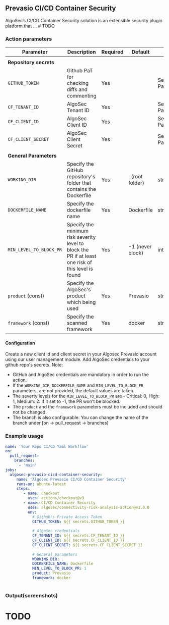 ## Prevasio CI/CD Container Security

AlgoSec’s CI/CD Container Security solution is an extensible security plugin platform that ... # TODO

### Action parameters
|Parameter|Description|Required|Default|Type|
|---|---|---|---|---|
||||||
|<b>Repository secrets</b>| | | | |
|`GITHUB_TOKEN`|Github PaT for checking diffs and commenting|Yes| |Secret Parameter|
|`CF_TENANT_ID`|AlgoSec Tenant ID|Yes| |Secret Parameter|
|`CF_CLIENT_ID`|AlgoSec Client ID|Yes| |Secret Parameter|
|`CF_CLIENT_SECRET`|AlgoSec Client Secret|Yes| |Secret Parameter|
||||||
|<b>General Parameters</b>| | | | |
|`WORKING_DIR`|Specify the GitHub repository's folder that contains the Dockerfile|Yes|. (root folder)|string|
|`DOCKERFILE_NAME`|Specify the dockerfile name|Yes|Dockerfile|string|
|`MIN_LEVEL_TO_BLOCK_PR`|Specify the minimum risk severity level to block the PR if at least one risk of this level is found|Yes|-1 (never block)|int|
|`product` (const)|Specify the AlgoSec's product which being used|Yes|Prevasio|string|
|`framework` (const)|Specify the scanned framework|Yes|docker|string|


#### Configuration
Create a new client id and client secret in your Algosec Prevasio account using our user management module.
Add AlgoSec credentials to your github repo's secrets.
Note:
* GitHub and AlgoSec credentials are mandatory in order to run the action.
* If the `WORKING_DIR`, `DOCKERFILE_NAME` and `MIN_LEVEL_TO_BLOCK_PR` parameters, are not provided, the default values are taken.
* The severty levels for the `MIN_LEVEL_TO_BLOCK_PR` are - Critical: 0, High: 1, Medium: 2. If it set to -1, the PR won't be blocked.
* The `product` and the `framework` parameters must be included and should not be changed.
* The branch is also configurable. You can change the name of the branch under [on -> pull_request -> branches]

### Example usage
```yaml
name: 'Your Repo CI/CD Yaml Workflow'
on:
  pull_request:
    branches:
      - 'main'
jobs:
  algosec-prevasio-cicd-container-security:
     name: 'Algosec Prevasio CI/CD Container Security'
     runs-on: ubuntu-latest
     steps:
        - name: Checkout
          uses: actions/checkout@v3
        - name: CI/CD Container Security
          uses: algosec/connectivity-risk-analysis-action@v1.0.0
          env:
            # Github's Private Access Token
            GITHUB_TOKEN: ${{ secrets.GITHUB_TOKEN }}
  
            # AlgoSec credentials
            CF_TENANT_ID: ${{ secrets.CF_TENANT_ID }}
            CF_CLIENT_ID: ${{ secrets.CF_CLIENT_ID }}
            CF_CLIENT_SECRET: ${{ secrets.CF_CLIENT_SECRET }}
            
            # General parameters
            WORKING_DIR: .
            DOCKERFILE_NAME: Dockerfile
            MIN_LEVEL_TO_BLOCK_PR: 1
            product: Prevasio
            framework: docker
            
```


### Output(screenshots)
# TODO
